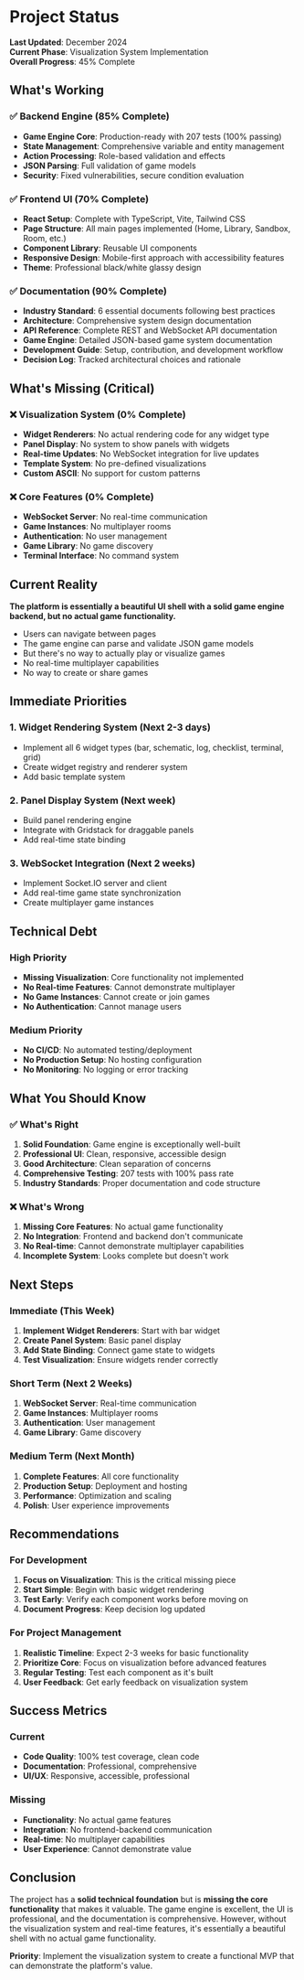 # Project Status

**Last Updated**: December 2024  
**Current Phase**: Visualization System Implementation  
**Overall Progress**: 45% Complete

## What's Working

### ✅ Backend Engine (85% Complete)
- **Game Engine Core**: Production-ready with 207 tests (100% passing)
- **State Management**: Comprehensive variable and entity management
- **Action Processing**: Role-based validation and effects
- **JSON Parsing**: Full validation of game models
- **Security**: Fixed vulnerabilities, secure condition evaluation

### ✅ Frontend UI (70% Complete)
- **React Setup**: Complete with TypeScript, Vite, Tailwind CSS
- **Page Structure**: All main pages implemented (Home, Library, Sandbox, Room, etc.)
- **Component Library**: Reusable UI components
- **Responsive Design**: Mobile-first approach with accessibility features
- **Theme**: Professional black/white glassy design

### ✅ Documentation (90% Complete)
- **Industry Standard**: 6 essential documents following best practices
- **Architecture**: Comprehensive system design documentation
- **API Reference**: Complete REST and WebSocket API documentation
- **Game Engine**: Detailed JSON-based game system documentation
- **Development Guide**: Setup, contribution, and development workflow
- **Decision Log**: Tracked architectural choices and rationale

## What's Missing (Critical)

### ❌ Visualization System (0% Complete)
- **Widget Renderers**: No actual rendering code for any widget type
- **Panel Display**: No system to show panels with widgets
- **Real-time Updates**: No WebSocket integration for live updates
- **Template System**: No pre-defined visualizations
- **Custom ASCII**: No support for custom patterns

### ❌ Core Features (0% Complete)
- **WebSocket Server**: No real-time communication
- **Game Instances**: No multiplayer rooms
- **Authentication**: No user management
- **Game Library**: No game discovery
- **Terminal Interface**: No command system

## Current Reality

**The platform is essentially a beautiful UI shell with a solid game engine backend, but no actual game functionality.**

- Users can navigate between pages
- The game engine can parse and validate JSON game models
- But there's no way to actually play or visualize games
- No real-time multiplayer capabilities
- No way to create or share games

## Immediate Priorities

### 1. Widget Rendering System (Next 2-3 days)
- Implement all 6 widget types (bar, schematic, log, checklist, terminal, grid)
- Create widget registry and renderer system
- Add basic template system

### 2. Panel Display System (Next week)
- Build panel rendering engine
- Integrate with Gridstack for draggable panels
- Add real-time state binding

### 3. WebSocket Integration (Next 2 weeks)
- Implement Socket.IO server and client
- Add real-time game state synchronization
- Create multiplayer game instances

## Technical Debt

### High Priority
- **Missing Visualization**: Core functionality not implemented
- **No Real-time Features**: Cannot demonstrate multiplayer
- **No Game Instances**: Cannot create or join games
- **No Authentication**: Cannot manage users

### Medium Priority
- **No CI/CD**: No automated testing/deployment
- **No Production Setup**: No hosting configuration
- **No Monitoring**: No logging or error tracking

## What You Should Know

### ✅ What's Right
1. **Solid Foundation**: Game engine is exceptionally well-built
2. **Professional UI**: Clean, responsive, accessible design
3. **Good Architecture**: Clean separation of concerns
4. **Comprehensive Testing**: 207 tests with 100% pass rate
5. **Industry Standards**: Proper documentation and code structure

### ❌ What's Wrong
1. **Missing Core Features**: No actual game functionality
2. **No Integration**: Frontend and backend don't communicate
3. **No Real-time**: Cannot demonstrate multiplayer capabilities
4. **Incomplete System**: Looks complete but doesn't work

## Next Steps

### Immediate (This Week)
1. **Implement Widget Renderers**: Start with bar widget
2. **Create Panel System**: Basic panel display
3. **Add State Binding**: Connect game state to widgets
4. **Test Visualization**: Ensure widgets render correctly

### Short Term (Next 2 Weeks)
1. **WebSocket Server**: Real-time communication
2. **Game Instances**: Multiplayer rooms
3. **Authentication**: User management
4. **Game Library**: Game discovery

### Medium Term (Next Month)
1. **Complete Features**: All core functionality
2. **Production Setup**: Deployment and hosting
3. **Performance**: Optimization and scaling
4. **Polish**: User experience improvements

## Recommendations

### For Development
1. **Focus on Visualization**: This is the critical missing piece
2. **Start Simple**: Begin with basic widget rendering
3. **Test Early**: Verify each component works before moving on
4. **Document Progress**: Keep decision log updated

### For Project Management
1. **Realistic Timeline**: Expect 2-3 weeks for basic functionality
2. **Prioritize Core**: Focus on visualization before advanced features
3. **Regular Testing**: Test each component as it's built
4. **User Feedback**: Get early feedback on visualization system

## Success Metrics

### Current
- **Code Quality**: 100% test coverage, clean code
- **Documentation**: Professional, comprehensive
- **UI/UX**: Responsive, accessible, professional

### Missing
- **Functionality**: No actual game features
- **Integration**: No frontend-backend communication
- **Real-time**: No multiplayer capabilities
- **User Experience**: Cannot demonstrate value

## Conclusion

The project has a **solid technical foundation** but is **missing the core functionality** that makes it valuable. The game engine is excellent, the UI is professional, and the documentation is comprehensive. However, without the visualization system and real-time features, it's essentially a beautiful shell with no actual game functionality.

**Priority**: Implement the visualization system to create a functional MVP that can demonstrate the platform's value.
